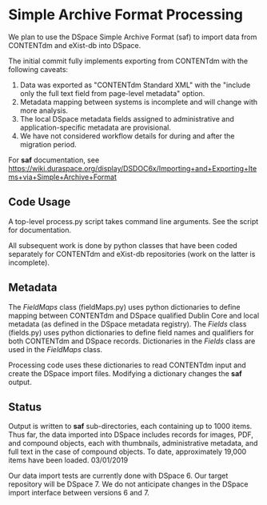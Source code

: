# Simple Archive Format Processing

We plan to use the DSpace Simple Archive Format (saf) to import data from CONTENTdm and eXist-db into DSpace.

The initial commit fully implements exporting from CONTENTdm with the following caveats:

1. Data was exported as "CONTENTdm Standard XML" with the "include only the full text field from page-level metadata"
option.
2. Metadata mapping between systems is incomplete and will change with more analysis.
3. The local DSpace metadata fields assigned to administrative and application-specific metadata are provisional.
4. We have not considered workflow details for during and after the migration period.

For **saf** documentation, see https://wiki.duraspace.org/display/DSDOC6x/Importing+and+Exporting+Items+via+Simple+Archive+Format

## Code Usage 

A top-level process.py script takes command line arguments.  See the script for documentation.

All subsequent work is done by python classes that have been coded separately for CONTENTdm and eXist-db repositories
(work on the latter is incomplete).

## Metadata

The _FieldMaps_ class (fieldMaps.py) uses python dictionaries to define mapping between CONTENTdm and DSpace qualified
Dublin Core and local metadata (as defined in the DSpace metadata registry). The _Fields_ class (fields.py) uses python dictionaries
to define field names and qualifiers for both CONTENTdm and DSpace records. Dictionaries in the _Fields_ class are used in 
the _FieldMaps_ class.

Processing code uses these dictionaries to read CONTENTdm input and create the DSpace import files. Modifying a 
dictionary changes the **saf** output. 

## Status

Output is written to **saf** sub-directories, each containing up to 1000 items. Thus far, the data 
 imported into DSpace includes records for images, PDF, and compound objects, each with thumbnails, 
administrative metadata, and full text in the case of compound objects. To date, approximately 19,000 items have 
been loaded. 03/01/2019

Our data import tests are currently done with DSpace 6.  Our target repository will be DSpace 7.  We do not anticipate changes
in the DSpace import interface between versions 6 and 7.